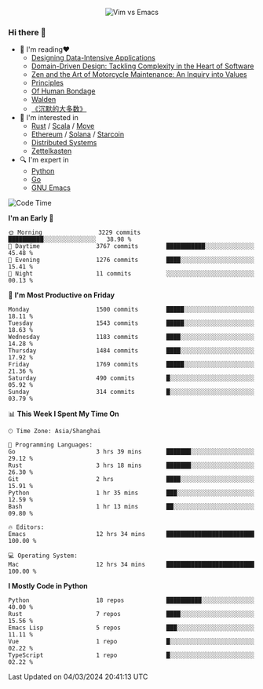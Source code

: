 <p align="center">
    <img src="https://gist.githubusercontent.com/coldnight/e696baffb094e71c96cb302118878eae/raw/40ea5053a6f66cc65f90f437e4173497da225958/banner.gif" alt="Vim vs Emacs" />
</p>

### Hi there 👋

- 📖 I'm reading❤️
    + [Designing Data-Intensive Applications](https://www.oreilly.com/library/view/designing-data-intensive-applications/9781491903063/)
    + [Domain-Driven Design: Tackling Complexity in the Heart of Software](https://www.dddcommunity.org/book/evans_2003/)
    + [Zen and the Art of Motorcycle Maintenance: An Inquiry into Values](https://en.wikipedia.org/wiki/Zen_and_the_Art_of_Motorcycle_Maintenance)
    + [Principles](https://www.principles.com/)
    + [Of Human Bondage](https://en.wikipedia.org/wiki/Of_Human_Bondage)
    + [Walden](https://en.wikipedia.org/wiki/Walden)
    + [《沉默的大多数》](https://en.wikipedia.org/wiki/Silent_majority)
- 🌱 I'm interested in
    + [Rust](https://www.rust-lang.org/) / [Scala](https://www.scala-lang.org/) / [Move](https://github.com/move-language/move/)
    + [Ethereum](https://ethereum.org/en/) / [Solana](https://solana.com/) / [Starcoin](https://github.com/starcoinorg/starcoin)
	+ [Distributed Systems](https://www.linuxzen.com/notes/topics/20200320174417_%E5%88%86%E5%B8%83%E5%BC%8F/)
	+ [Zettelkasten](https://www.linuxzen.com/notes/notes/20220120080920-slip_box/)
- 🔍 I'm expert in
    + [Python](https://www.python.org/)
    + [Go](https://go.dev/)
    + [GNU Emacs](https://www.gnu.org/software/emacs/)

<!--START_SECTION:waka-->
![Code Time](http://img.shields.io/badge/Code%20Time-2%2C706%20hrs%2030%20mins-blue)

**I'm an Early 🐤** 

```text
🌞 Morning                3229 commits        ██████████░░░░░░░░░░░░░░░   38.98 % 
🌆 Daytime                3767 commits        ███████████░░░░░░░░░░░░░░   45.48 % 
🌃 Evening                1276 commits        ████░░░░░░░░░░░░░░░░░░░░░   15.41 % 
🌙 Night                  11 commits          ░░░░░░░░░░░░░░░░░░░░░░░░░   00.13 % 
```
📅 **I'm Most Productive on Friday** 

```text
Monday                   1500 commits        █████░░░░░░░░░░░░░░░░░░░░   18.11 % 
Tuesday                  1543 commits        █████░░░░░░░░░░░░░░░░░░░░   18.63 % 
Wednesday                1183 commits        ████░░░░░░░░░░░░░░░░░░░░░   14.28 % 
Thursday                 1484 commits        ████░░░░░░░░░░░░░░░░░░░░░   17.92 % 
Friday                   1769 commits        █████░░░░░░░░░░░░░░░░░░░░   21.36 % 
Saturday                 490 commits         █░░░░░░░░░░░░░░░░░░░░░░░░   05.92 % 
Sunday                   314 commits         █░░░░░░░░░░░░░░░░░░░░░░░░   03.79 % 
```


📊 **This Week I Spent My Time On** 

```text
🕑︎ Time Zone: Asia/Shanghai

💬 Programming Languages: 
Go                       3 hrs 39 mins       ███████░░░░░░░░░░░░░░░░░░   29.12 % 
Rust                     3 hrs 18 mins       ███████░░░░░░░░░░░░░░░░░░   26.30 % 
Git                      2 hrs               ████░░░░░░░░░░░░░░░░░░░░░   15.91 % 
Python                   1 hr 35 mins        ███░░░░░░░░░░░░░░░░░░░░░░   12.59 % 
Bash                     1 hr 13 mins        ██░░░░░░░░░░░░░░░░░░░░░░░   09.80 % 

🔥 Editors: 
Emacs                    12 hrs 34 mins      █████████████████████████   100.00 % 

💻 Operating System: 
Mac                      12 hrs 34 mins      █████████████████████████   100.00 % 
```

**I Mostly Code in Python** 

```text
Python                   18 repos            ██████████░░░░░░░░░░░░░░░   40.00 % 
Rust                     7 repos             ████░░░░░░░░░░░░░░░░░░░░░   15.56 % 
Emacs Lisp               5 repos             ███░░░░░░░░░░░░░░░░░░░░░░   11.11 % 
Vue                      1 repo              █░░░░░░░░░░░░░░░░░░░░░░░░   02.22 % 
TypeScript               1 repo              █░░░░░░░░░░░░░░░░░░░░░░░░   02.22 % 
```




 Last Updated on 04/03/2024 20:41:13 UTC
<!--END_SECTION:waka-->
